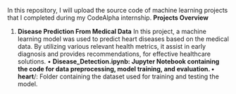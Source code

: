 In this repository, I will upload the source code of machine learning projects that I completed during my CodeAlpha internship.
**Projects Overview**
1.	**Disease Prediction From Medical Data**
In this project, a machine learning model was used to predict heart diseases based on the medical data. By utilizing various relevant health metrics, it assist in early diagnosis and provides recommendations, for effective healthcare solutions.
•	**Disease_Detection.ipynb: **Jupyter Notebook containing the code for data preprocessing, model training, and evaluation.
•**	heart**/: Folder containing the dataset used for training and testing the model.

